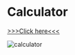 # Calculator

[>>>Click here<<<](https://michelpomerantzeff.github.io/calculator/)



![calculator](https://user-images.githubusercontent.com/96065240/171475236-99ca8508-a85c-4b4e-991e-a6209d4dc9ff.png)
